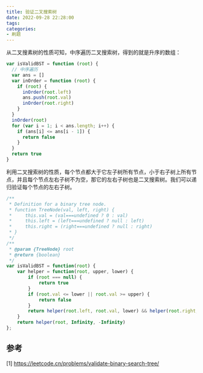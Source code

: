```yaml
---
title: 验证二叉搜索树
date: 2022-09-28 22:28:00
tags:
categories:
- 刷题
---
```


从二叉搜素树的性质可知，中序遍历二叉搜索树，得到的就是升序的数组：
```javascript
var isValidBST = function (root) {
  // 中序遍历
  var ans = []
  var inOrder = function (root) {
    if (root) {
      inOrder(root.left)
      ans.push(root.val)
      inOrder(root.right)
    }
  }
  inOrder(root)
  for (var i = 1; i < ans.length; i++) {
    if (ans[i] <= ans[i - 1]) {
      return false
    }
  }
  return true
}
```

利用二叉搜索树的性质，每个节点都大于它左子树所有节点，小于右子树上所有节点，并且每个节点左右子树不为空，那它的左右子树也是二叉搜索树。我们可以递归验证每个节点的左右子树。
```javascript
/**
 * Definition for a binary tree node.
 * function TreeNode(val, left, right) {
 *     this.val = (val===undefined ? 0 : val)
 *     this.left = (left===undefined ? null : left)
 *     this.right = (right===undefined ? null : right)
 * }
 */
/**
 * @param {TreeNode} root
 * @return {boolean}
 */
var isValidBST = function(root) {
    var helper = function(root, upper, lower) {
        if (root === null) {
            return true
        }
        if (root.val <= lower || root.val >= upper) {
            return false
        }
        return helper(root.left, root.val, lower) && helper(root.right, upper, root.val)
    }
    return helper(root, Infinity, -Infinity)
};
```

## 参考
[1] https://leetcode.cn/problems/validate-binary-search-tree/